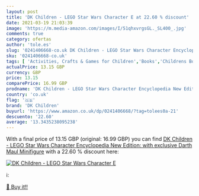 ```yaml
---
layout: post
title: 'DK Children - LEGO Star Wars Character E at 22.60 % discount'
date: 2021-03-19 21:03:39
image: 'https://m.media-amazon.com/images/I/51qhxvrgsGL._SL400_.jpg'
comments: true
category: ofertas
author: 'tole.es'
slug: '0241406668-co.uk DK Children - LEGO Star Wars Character Encyclopedia New...'
sku: '0241406668-co.uk'
tags: [ 'Activities, Crafts & Games for Children','Books','Childrens Books','Childrens Books on Crafts & Hobbies','Childrens Reference Books','Education & Reference for Children','Literature & Fiction for Children','Science Fiction & Fantasy for Children','Science Fiction for Children','TV, Movie & Video Game Adaptations for Children','dk children','lego', ]
actualPrice: 13.15 GBP
currency: GBP
price: 13.15
comparePrice: 16.99 GBP
prodname: 'DK Children - LEGO Star Wars Character Encyclopedia New Edition: with exclusive Darth Maul Minifigure'
country: 'co.uk'
flag: '🇬🇧'
brand: 'DK Children'
buyurl: 'https://www.amazon.co.uk/dp/0241406668/?tag=tolees0a-21'
descuento: '22.60'
average: '13.3435238095238'
---
```


With a final price of 13.15 GBP (original: 16.99 GBP) you can find [DK Children - LEGO Star Wars Character Encyclopedia New Edition: with exclusive Darth Maul Minifigure](https://www.amazon.co.uk/dp/0241406668/?tag=tolees0a-21) with a  22.60 % discount here:

[![DK Children - LEGO Star Wars Character E](https://m.media-amazon.com/images/I/51qhxvrgsGL._SL400_.jpg)](https://www.amazon.co.uk/dp/0241406668/?tag=tolees0a-21)

ℹ️:


[🛒 Buy it!!](https://www.amazon.co.uk/dp/0241406668/?tag=tolees0a-21)
